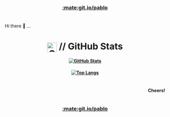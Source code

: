 <h3 align="center"><a href="https://git.io/pablo">:mate:git.io/pablo</a></h3>

#
Hi there 👋 ...
#

<p align="center"><h1 align="center">
 <img width="30px" src="https://user-images.githubusercontent.com/1916331/113941072-566f3180-97b3-11eb-8450-d156bc464ba7.png" align="center" alt="GitHub Stats:" />
 // GitHub Stats
</h1></p>

<h4 align="center">

[![GitHub Stats](https://github-readme-stats.vercel.app/api?username=prafaelo&hide_title=true&theme=dark&show_icons=true&hide=prs,contribs&include_all_commits=true&count_private=true)](https://github.com/anuraghazra/github-readme-stats)

</h4>
<h4 align="center">

[![Top Langs](https://github-readme-stats.vercel.app/api/top-langs/?username=prafaelo&layout=compact&theme=dark)](https://github.com/anuraghazra/github-readme-stats)

</h4>

#

<h4 align="right">Cheers!</h4>

#

<h3 align="center"><a href="https://git.io/pablo">:mate:git.io/pablo</a></h3>

<!--
**prafaelo/prafaelo** is a ✨ _special_ ✨ repository because its `README.md` (this file) appears on your GitHub profile.

Here are some ideas to get you started:

- 🔭 I’m currently working on ...
- 🌱 I’m currently learning ...
- 👯 I’m looking to collaborate on ...
- 🤔 I’m looking for help with ...
- 💬 Ask me about ...
- 📫 How to reach me: ...
- 😄 Pronouns: ...
- ⚡ Fun fact: ...
-->
